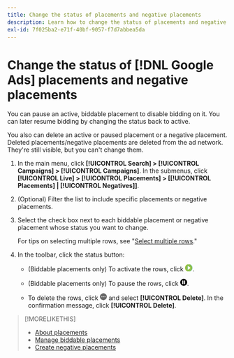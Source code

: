 ```yaml
---
title: Change the status of placements and negative placements
description: Learn how to change the status of placements and negative placements for [!DNL Google Ads].
exl-id: 7f025ba2-e71f-40bf-9057-f7d7abbea5da
---
```

# Change the status of [!DNL Google Ads] placements and negative placements

You can pause an active, biddable placement to disable bidding on it. You can later resume bidding by changing the status back to active.

You also can delete an active or paused placement or a negative placement. Deleted placements/negative placements are deleted from the ad network. They're still visible, but you can't change them.

1. In the main menu, click **[!UICONTROL Search] > [!UICONTROL Campaigns] > [!UICONTROL Campaigns]**. In the submenus, click **[!UICONTROL Live] > [!UICONTROL Placements] > \[[!UICONTROL Placements] \| [!UICONTROL Negatives]\]**.

1. (Optional) Filter the list to include specific placements or negative placements.

1. Select the check box next to each biddable placement or negative placement whose status you want to change.

   For tips on selecting multiple rows, see "[Select multiple rows](/help/search-social-commerce/common-tasks/navigation-editing-selection/multiple-rows-select.md)."

1. In the toolbar, click the status button:

   * (Biddable placements only) To activate the rows, click ![Activate](/help/search-social-commerce/assets/activate.png "Activate").
   
   * (Biddable placements only) To pause the rows, click ![Pause](/help/search-social-commerce/assets/pause.png "Pause").
   
   * To delete the rows, click ![More](/help/search-social-commerce/assets/more.png "More") and select **[!UICONTROL Delete]**. In the confirmation message, click **[!UICONTROL Delete]**.

>[!MORELIKETHIS]
>
>* [About placements](placement-about.md)
>* [Manage biddable placements](placement-manage.md)
>* [Create negative placements](placement-negative-create.md)
